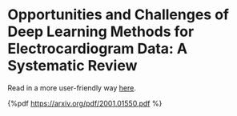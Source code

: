 # Opportunities and Challenges of Deep Learning Methods for Electrocardiogram Data: A Systematic Review

Read in a more user-friendly way [here](https://hackmd.io/@cyyeh/ecg-dl-systematic-review).

{%pdf https://arxiv.org/pdf/2001.01550.pdf %}